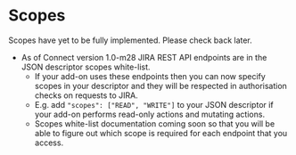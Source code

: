 # Scopes

Scopes have yet to be fully implemented. Please check back later.

* As of Connect version 1.0-m28 JIRA REST API endpoints are in the JSON descriptor scopes white-list.
    * If your add-on uses these endpoints then you can now specify scopes in your descriptor and they will be respected in authorisation checks on requests to JIRA.
    * E.g. add ```"scopes": ["READ", "WRITE"]``` to your JSON descriptor if your add-on performs read-only actions and mutating actions.
    * Scopes white-list documentation coming soon so that you will be able to figure out which scope is required for each endpoint that you access.
